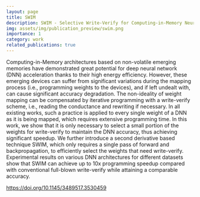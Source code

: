 ```yaml
---
layout: page
title: SWIM
description: SWIM - Selective Write-Verify for Computing-in-Memory Neural Accelerators
img: assets/img/publication_preview/swim.png
importance: 1
category: work
related_publications: true
---
```


Computing-in-Memory architectures based on non-volatile emerging memories have demonstrated great potential for deep neural network (DNN) acceleration thanks to their high energy efficiency. However, these emerging devices can suffer from significant variations during the mapping process (i.e., programming weights to the devices), and if left undealt with, can cause significant accuracy degradation. The non-ideality of weight mapping can be compensated by iterative programming with a write-verify scheme, i.e., reading the conductance and rewriting if necessary. In all existing works, such a practice is applied to every single weight of a DNN as it is being mapped, which requires extensive programming time. In this work, we show that it is only necessary to select a small portion of the weights for write-verify to maintain the DNN accuracy, thus achieving significant speedup. We further introduce a second derivative based technique SWIM, which only requires a single pass of forward and backpropagation, to efficiently select the weights that need write-verify. Experimental results on various DNN architectures for different datasets show that SWIM can achieve up to 10x programming speedup compared with conventional full-blown write-verify while attaining a comparable accuracy.

https://doi.org/10.1145/3489517.3530459
